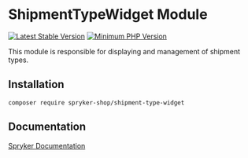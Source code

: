 # ShipmentTypeWidget Module
[![Latest Stable Version](https://poser.pugx.org/spryker-shop/shipment-type-widget/v/stable.svg)](https://packagist.org/packages/spryker-shop/shipment-type-widget)
[![Minimum PHP Version](https://img.shields.io/badge/php-%3E%3D%208.2-8892BF.svg)](https://php.net/)

This module is responsible for displaying and management of shipment types.

## Installation

```
composer require spryker-shop/shipment-type-widget
```

## Documentation

[Spryker Documentation](https://docs.spryker.com)
